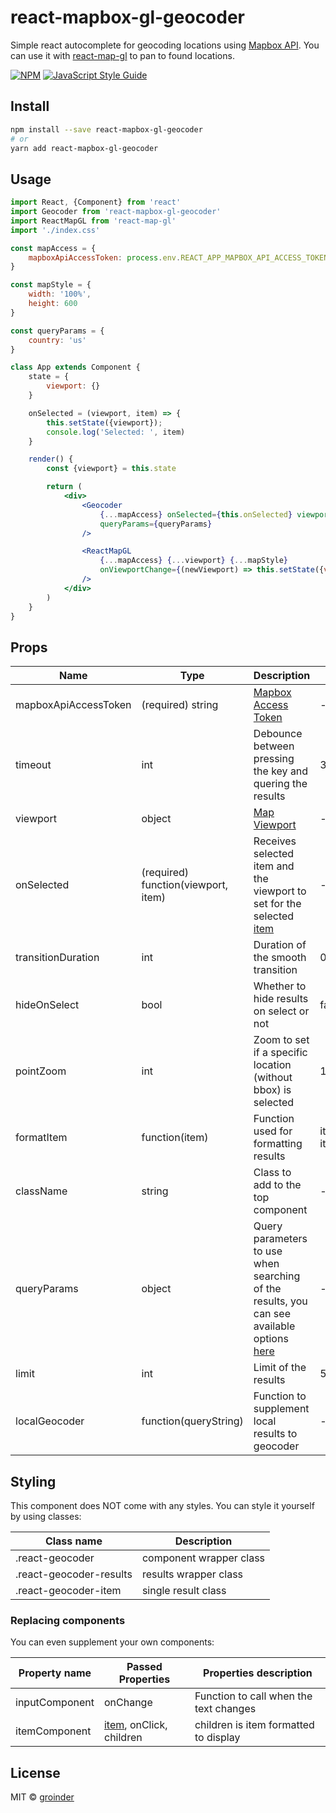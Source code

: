 # react-mapbox-gl-geocoder

Simple react autocomplete for geocoding locations using [Mapbox API](https://www.mapbox.com/api-documentation/?language=JavaScript#introduction). You can use it with [react-map-gl](https://github.com/uber/react-map-gl) to pan to found locations.

[![NPM](https://img.shields.io/npm/v/react-mapbox-gl-geocoder.svg)](https://www.npmjs.com/package/react-mapbox-gl-geocoder) [![JavaScript Style Guide](https://img.shields.io/badge/code_style-standard-brightgreen.svg)](https://standardjs.com)

## Install

```bash
npm install --save react-mapbox-gl-geocoder
# or
yarn add react-mapbox-gl-geocoder
```

## Usage

```jsx
import React, {Component} from 'react'
import Geocoder from 'react-mapbox-gl-geocoder'
import ReactMapGL from 'react-map-gl'
import './index.css'

const mapAccess = {
    mapboxApiAccessToken: process.env.REACT_APP_MAPBOX_API_ACCESS_TOKEN
}

const mapStyle = {
    width: '100%',
    height: 600
}

const queryParams = {
    country: 'us'
}

class App extends Component {
    state = {
        viewport: {}
    }

    onSelected = (viewport, item) => {
        this.setState({viewport});
        console.log('Selected: ', item)
    }

    render() {
        const {viewport} = this.state

        return (
            <div>
                <Geocoder
                    {...mapAccess} onSelected={this.onSelected} viewport={viewport} hideOnSelect={true}
                    queryParams={queryParams}
                />

                <ReactMapGL
                    {...mapAccess} {...viewport} {...mapStyle}
                    onViewportChange={(newViewport) => this.setState({viewport: newViewport})}
                />
            </div>
        )
    }
}
```

## Props

| Name                 | Type              | Description | Default |
| -------------------- | ----------------- | ----------- | ------- |
| mapboxApiAccessToken | (required) string | [Mapbox Access Token](https://www.mapbox.com/help/define-access-token/) | - |
| timeout              | int               | Debounce between pressing the key and quering the results | 300 |
| viewport | object | [Map Viewport](https://uber.github.io/react-map-gl/#/documentation/api-reference/static-map?section=map-state) | - |
| onSelected | (required) function(viewport, item) | Receives selected item and the viewport to set for the selected [item](https://www.mapbox.com/api-documentation/?language=JavaScript#response-object) | - |
| transitionDuration | int | Duration of the smooth transition | 0 |
| hideOnSelect | bool | Whether to hide results on select or not | false |
| pointZoom | int | Zoom to set if a specific location (without bbox) is selected | 16 |
| formatItem | function(item) | Function used for formatting results | item => item.place_name |
| className | string | Class to add to the top component | - |
| queryParams | object | Query parameters to use when searching of the results, you can see available options [here](https://www.mapbox.com/api-documentation/?language=JavaScript#search-for-places) | - |
| limit | int | Limit of the results | 5 |
| localGeocoder | function(queryString) | Function to supplement local results to geocoder | - |

## Styling

This component does NOT come with any styles. You can style it yourself by using classes:

| Class name | Description |
| --- | --- |
| .react-geocoder | component wrapper class |
| .react-geocoder-results | results wrapper class |  
| .react-geocoder-item | single result class |

### Replacing components

You can even supplement your own components:

| Property name | Passed Properties | Properties description |
| --- | --- | --- |
| inputComponent | onChange | Function to call when the text changes |
| itemComponent | [item](https://www.mapbox.com/api-documentation/?language=JavaScript#response-object), onClick, children | children is item formatted to display | 

## License

MIT © [groinder](https://github.com/groinder)
